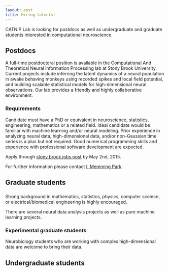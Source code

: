 ```yaml
---
layout: post
title: Hiring talents!
---
```


CATNIP Lab is looking for postdocs as well as undergraduate and graduate students interested in computational neuroscience.

## Postdocs

A full-time postdoctoral position is available in the Computational And Theoretical Neural Information Processing lab at Stony Brook University. Current projects include inferring the latent dynamics of a neural population in awake behaving monkeys using recorded spikes and local field potential, and building scalable statistical models for high-dimensional neural observations. Our lab provides a friendly and highly collaborative environment.

### Requirements
Candidate must have a PhD or equivalent in neuroscience, statistics, engineering, mathematics or a related field. Ideal candidate would be familiar with machine learning and/or neural modeling. Prior experience in analyzing neural data, high-dimensional data, and/or non-Gaussian time series is a plus but not required. Good numerical programming skills and experience with professional software development are expected.

Apply through [stony brook jobs post](https://stonybrooku.taleo.net/careersection/2/jobdetail.ftl?job=1500497) by May 2nd, 2015.

For further information please contact [I. Memming Park](mailto:memming.park@stonybrook.edu).

## Graduate students

### 
Strong background in mathematics, statistics, physics, computer sceince, or electrical/biomedical engineering is highly encouraged.

There are several neural data analysis projects as well as pure machine learning projects.

### Experimental graduate students
Neurobiology students who are working with complex high-dimensional data are welcome to bring their data.

## Undergraduate students
